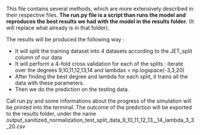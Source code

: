 This file contains several methods, which are more extensively described in their respective files.
**The run.py file is a script than runs the model and reproduces the best results we had with the model in the results folder.** 
(It will replace what already is in that folder).

The results will be produced the following way :
- It will split the training dataset into 4 datasets according to the JET_split column of our data
- It will perform a 4-fold cross validation for each of the splits : iterate over the degrees 9,10,11,12,13,14 and lambdas = np.logspace(-3,3,20)
- After finding the best degree and lambda for each split, it trains all the data with these parameters.
- Then we do the prediction on the testing data.


Call run.py and some informations about the progress of the simulation will be printed into the terminal. The outcome of the prediction will be exported to the results folder, under the name output_sanitized_normalization_test_split_data_9_10_11_12_13__14_lambda_3_3_20.csv

